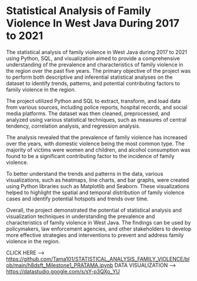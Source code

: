 # Statistical Analysis of Family Violence In West Java During 2017 to 2021

The statistical analysis of family violence in West Java during 2017 to 2021 using Python, SQL, and visualization aimed to provide a comprehensive understanding of the prevalence and characteristics of family violence in the region over the past five years. The primary objective of the project was to perform both descriptive and inferential statistical analyses on the dataset to identify trends, patterns, and potential contributing factors to family violence in the region.

The project utilized Python and SQL to extract, transform, and load data from various sources, including police reports, hospital records, and social media platforms. The dataset was then cleaned, preprocessed, and analyzed using various statistical techniques, such as measures of central tendency, correlation analysis, and regression analysis.

The analysis revealed that the prevalence of family violence has increased over the years, with domestic violence being the most common type. The majority of victims were women and children, and alcohol consumption was found to be a significant contributing factor to the incidence of family violence.

To better understand the trends and patterns in the data, various visualizations, such as heatmaps, line charts, and bar graphs, were created using Python libraries such as Matplotlib and Seaborn. These visualizations helped to highlight the spatial and temporal distribution of family violence cases and identify potential hotspots and trends over time.

Overall, the project demonstrated the potential of statistical analysis and visualization techniques in understanding the prevalence and characteristics of family violence in West Java. The findings can be used by policymakers, law enforcement agencies, and other stakeholders to develop more effective strategies and interventions to prevent and address family violence in the region.

CLICK HERE -->  https://github.com/Tama101/STATISTICAL_ANALYSIS_FAMILY_VIOLENCE/blob/main/h8dsft_Milestone1_PRATAMA.ipynb
DATA VISUALIZATION --> https://datastudio.google.com/s/sY-p3QXo_YU
